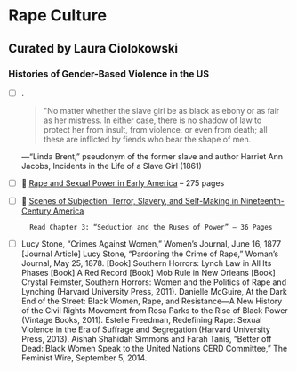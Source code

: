 # Rape Culture
## Curated by Laura Ciolokowski


### Histories of Gender-Based Violence in the US
- [ ] .
    
    > "No matter whether the slave girl be as black as ebony or as fair as her mistress.
    In either case, there is no shadow of law to protect her from insult, from violence,
    or even from death; all these are inflicted by fiends who bear the shape of men.

    —“Linda Brent,” pseudonym of the former slave and author Harriet
    Ann Jacobs, Incidents in the Life of a Slave Girl (1861)

- [ ] 📖 [Rape and Sexual Power in Early America](https://www.amazon.com/Rape-Sexual-Power-Early-America/dp/0807857610) – 275 pages

- [ ] 📖 [Scenes of Subjection: Terror, Slavery, and Self-Making in Nineteenth-Century America](https://www.amazon.com/Scenes-Subjection-Self-Making-Nineteenth-Century-American/dp/0195089847/)
    
        Read Chapter 3: “Seduction and the Ruses of Power” – 36 Pages

- [ ] Lucy Stone, “Crimes Against Women,” Women’s Journal, June 16, 1877
[Journal Article] Lucy Stone, “Pardoning the Crime of Rape,” Woman’s Journal, May 25, 1878.
[Book] Southern Horrors: Lynch Law in All Its Phases
[Book] A Red Record
[Book] Mob Rule in New Orleans
[Book]
Crystal Feimster, Southern Horrors: Women and the Politics of Rape and Lynching (Harvard University Press, 2011).
Danielle McGuire, At the Dark End of the Street: Black Women, Rape, and Resistance—A New History of the Civil Rights Movement from Rosa Parks to the Rise of Black Power (Vintage Books, 2011).
Estelle Freedman, Redefining Rape: Sexual Violence in the Era of Suffrage and Segregation (Harvard University Press, 2013).
Aishah Shahidah Simmons and Farah Tanis, “Better off Dead: Black Women Speak to the United Nations CERD Committee,” The Feminist Wire, September 5, 2014.